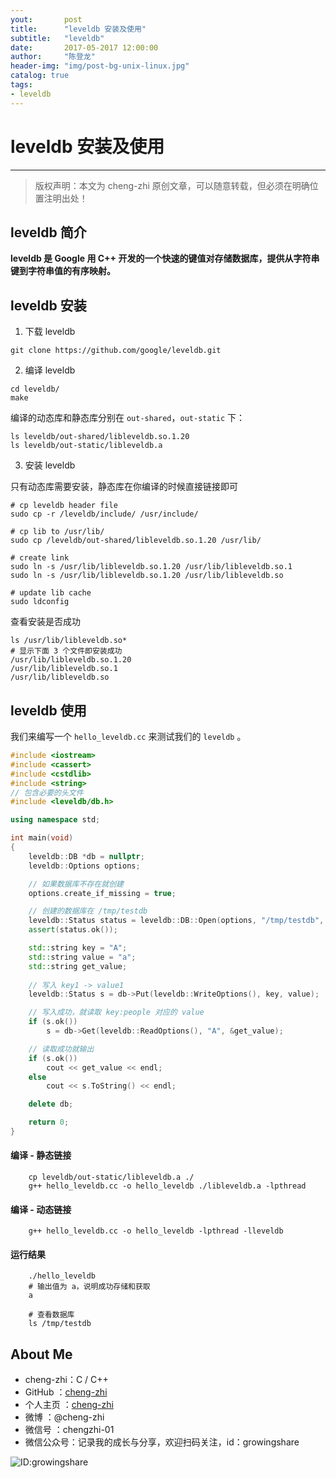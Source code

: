 ```yaml
---
yout:     	post
title:      "leveldb 安装及使用"
subtitle:   "leveldb"
date:       2017-05-2017 12:00:00
author:     "陈登龙"
header-img: "img/post-bg-unix-linux.jpg"
catalog: true
tags:
- leveldb
---
```


# leveldb 安装及使用
***
> 版权声明：本文为 cheng-zhi 原创文章，可以随意转载，但必须在明确位置注明出处！ 

## leveldb 简介

**leveldb 是 Google 用 C++ 开发的一个快速的键值对存储数据库，提供从字符串键到字符串值的有序映射。**


## leveldb 安装

1. 下载 leveldb

```
git clone https://github.com/google/leveldb.git
```

2. 编译 leveldb

```
cd leveldb/
make
```

编译的动态库和静态库分别在 `out-shared`，`out-static` 下：

```
ls leveldb/out-shared/libleveldb.so.1.20
ls leveldb/out-static/libleveldb.a
```


3. 安装 leveldb

只有动态库需要安装，静态库在你编译的时候直接链接即可
```
# cp leveldb header file
sudo cp -r /leveldb/include/ /usr/include/

# cp lib to /usr/lib/
sudo cp /leveldb/out-shared/libleveldb.so.1.20 /usr/lib/

# create link
sudo ln -s /usr/lib/libleveldb.so.1.20 /usr/lib/libleveldb.so.1
sudo ln -s /usr/lib/libleveldb.so.1.20 /usr/lib/libleveldb.so

# update lib cache
sudo ldconfig
```


查看安装是否成功

```
ls /usr/lib/libleveldb.so*
# 显示下面 3 个文件即安装成功
/usr/lib/libleveldb.so.1.20
/usr/lib/libleveldb.so.1
/usr/lib/libleveldb.so
```


## leveldb 使用

我们来编写一个 `hello_leveldb.cc` 来测试我们的 `leveldb` 。

```cpp
#include <iostream>
#include <cassert>
#include <cstdlib>
#include <string>
// 包含必要的头文件
#include <leveldb/db.h>

using namespace std;

int main(void)
{
	leveldb::DB *db = nullptr;
	leveldb::Options options;

	// 如果数据库不存在就创建
	options.create_if_missing = true;

	// 创建的数据库在 /tmp/testdb
	leveldb::Status status = leveldb::DB::Open(options, "/tmp/testdb", &db);
	assert(status.ok());

	std::string key = "A";
	std::string value = "a";
	std::string get_value;
	
	// 写入 key1 -> value1
	leveldb::Status s = db->Put(leveldb::WriteOptions(), key, value);

	// 写入成功，就读取 key:people 对应的 value
	if (s.ok())
		s = db->Get(leveldb::ReadOptions(), "A", &get_value);

	// 读取成功就输出
	if (s.ok())
		cout << get_value << endl;
	else
		cout << s.ToString() << endl;

	delete db;

	return 0;
}
```

#### 编译 - 静态链接
```
	cp leveldb/out-static/libleveldb.a ./
	g++ hello_leveldb.cc -o hello_leveldb ./libleveldb.a -lpthread
```

#### 编译 - 动态链接
```
	g++ hello_leveldb.cc -o hello_leveldb -lpthread -lleveldb
```

#### 运行结果
```
	./hello_leveldb
	# 输出值为 a，说明成功存储和获取
	a

	# 查看数据库
	ls /tmp/testdb
```



## About Me
- cheng-zhi：C / C++
- GitHub   ：[cheng-zhi](https://github.com/cheng-zhi)
- 个人主页 ：[cheng-zhi](https://cheng-zhi.github.io/)
- 微博     ：@cheng-zhi
- 微信号   ：chengzhi-01
- 微信公众号：记录我的成长与分享，欢迎扫码关注，id：growingshare

![ID:growingshare](https://cheng-zhi.github.io/img/wechart.jpg)


